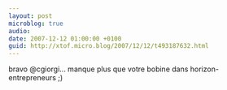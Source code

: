```yaml
---
layout: post
microblog: true
audio: 
date: 2007-12-12 01:00:00 +0100
guid: http://xtof.micro.blog/2007/12/12/t493187632.html
---
```

bravo @cgiorgi... manque plus que votre bobine dans horizon-entrepreneurs ;)
